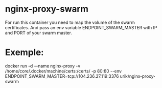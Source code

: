 # nginx-proxy-swarm

For run this container you need to map the volume of the swarm certificates. 
And pass an env variable ENDPOINT_SWARM_MASTER with IP and PORT of your swarm master.

# Exemple:
docker run -d --name nginx-proxy -v /home/core/.docker/machine/certs:/certs/ -p 80:80 --env ENDPOINT_SWARM_MASTER=tcp://104.236.27.119:3376 urik/nginx-proxy-swarm

